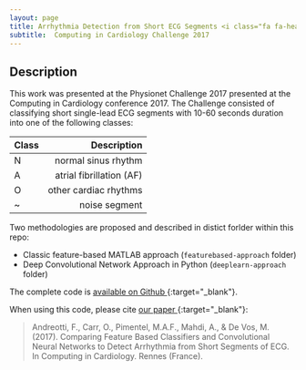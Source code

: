 ```yaml
---
layout: page
title: Arrhythmia Detection from Short ECG Segments <i class="fa fa-heartbeat" aria-hidden="true"></i>
subtitle:  Computing in Cardiology Challenge 2017
---
```


## Description

This work was presented at the Physionet Challenge 2017 presented at the Computing in Cardiology conference 2017. The Challenge consisted of classifying short single-lead ECG segments with 10-60 seconds duration into one of the following classes:

| Class  | Description |
| ----- | -------------------:|
| N | normal sinus rhythm |
| A | atrial fibrillation (AF) |
| O | other cardiac rhythms |
| ~ | noise segment |

Two methodologies are proposed and described in distict forlder within this repo:

* Classic feature-based MATLAB approach (`featurebased-approach` folder)
* Deep Convolutional Network Approach in Python (`deeplearn-approach` folder)

The complete code is [available on Github <i class="fa fa-github" aria-hidden="true"></i>](https://github.com/fernandoandreotti/cinc-challenge2017){:target="_blank"}.

When using this code, please cite [our paper  <i class="fa fa-file-pdf-o" aria-hidden="true"></i>](http://prucka.com/2017CinC/pdf/360-239.pdf){:target="_blank"}: 

> Andreotti, F., Carr, O., Pimentel, M.A.F., Mahdi, A., & De Vos, M. (2017). Comparing Feature Based Classifiers and Convolutional Neural Networks to Detect Arrhythmia from Short Segments of ECG. In Computing in Cardiology. Rennes (France).


